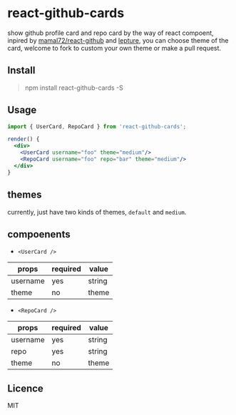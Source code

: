 # react-github-cards
  show github profile card and repo card by the way of react compoent, inpired by [mamal72/react-github](https://github.com/mamal72/react-github) and [lepture](https://github.com/lepture/github-cards), you can choose theme of the card,  welcome to fork to custom your own theme or make a pull request.

## Install
> npm install react-github-cards -S  
  
## Usage
```jsx
import { UserCard, RepoCard } from 'react-github-cards';

render() {
  <div>
    <UserCard username="foo" theme="medium"/>
    <RepoCard username="foo" repo="bar" theme="medium"/>
  </div>
}
```

## themes
  currently, just have two kinds of themes, `default` and `medium`.

## compoenents
- `<UserCard />`

|props   | required| value |
|--------|---------|-------|
|username| yes     | string|
|theme   | no      | theme |

- `<RepoCard />`

|props   | required| value |
|--------|---------|-------|
|username| yes     | string|
|repo    | yes     | string|
|theme   | no      | theme |


## Licence
 MIT
